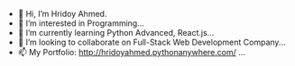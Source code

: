 - 👋 Hi, I’m Hridoy Ahmed.
- 👀 I’m interested in Programming...
- 🌱 I’m currently learning Python Advanced, React.js...
- 💞️ I’m looking to collaborate on Full-Stack Web Development Company...
- 📫 My Portfolio: http://hridoyahmed.pythonanywhere.com/ ...

<!---
hrid0ybd/hrid0ybd is a ✨ special ✨ repository because its `README.md` (this file) appears on your GitHub profile.
You can click the Preview link to take a look at your changes.
--->
